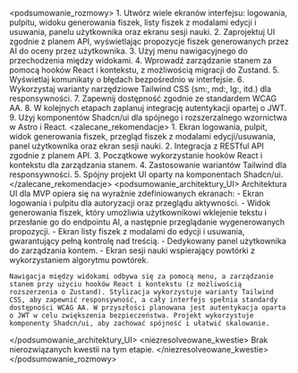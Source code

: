 <podsumowanie_rozmowy>
<decyzje> 1. Utwórz wiele ekranów interfejsu: logowania, pulpitu, widoku generowania fiszek, listy fiszek z modalami edycji i usuwania, panelu użytkownika oraz ekranu sesji nauki. 2. Zaprojektuj UI zgodnie z planem API, wyświetlając propozycje fiszek generowanych przez AI do oceny przez użytkownika. 3. Użyj menu nawigacyjnego do przechodzenia między widokami. 4. Wprowadź zarządzanie stanem za pomocą hooków React i kontekstu, z możliwością migracji do Zustand. 5. Wyświetlaj komunikaty o błędach bezpośrednio w interfejsie. 6. Wykorzystaj warianty narzędziowe Tailwind CSS (sm:, md:, lg:, itd.) dla responsywności. 7. Zapewnij dostępność zgodnie ze standardem WCAG AA. 8. W kolejnych etapach zaplanuj integrację autentykacji opartej o JWT. 9. Użyj komponentów Shadcn/ui dla spójnego i rozszerzalnego wzornictwa w Astro i React.
</decyzje>
<zalecane_rekomendacje> 1. Ekran logowania, pulpit, widok generowania fiszek, przegląd fiszek z modalami edycji/usuwania, panel użytkownika oraz ekran sesji nauki. 2. Integracja z RESTful API zgodnie z planem API. 3. Początkowe wykorzystanie hooków React i kontekstu dla zarządzania stanem. 4. Zastosowanie wariantów Tailwind dla responsywności. 5. Spójny projekt UI oparty na komponentach Shadcn/ui.
</zalecane_rekomendacje>
<podsumowanie_architektury_UI>
Architektura UI dla MVP opiera się na wyraźnie zdefiniowanych ekranach: - Ekran logowania i pulpitu dla autoryzacji oraz przeglądu aktywności. - Widok generowania fiszek, który umożliwia użytkownikowi wklejenie tekstu i przesłanie go do endpointu AI, a następnie przeglądanie wygenerowanych propozycji. - Ekran listy fiszek z modalami do edycji i usuwania, gwarantujący pełną kontrolę nad treścią. - Dedykowany panel użytkownika do zarządzania kontem. - Ekran sesji nauki wspierający powtórki z wykorzystaniem algorytmu powtórek.

    Nawigacja między widokami odbywa się za pomocą menu, a zarządzanie stanem przy użyciu hooków React i kontekstu (z możliwością rozszerzenia o Zustand). Stylizacja wykorzystuje warianty Tailwind CSS, aby zapewnić responsywność, a cały interfejs spełnia standardy dostępności WCAG AA. W przyszłości planowana jest autentykacja oparta o JWT w celu zwiększenia bezpieczeństwa. Projekt wykorzystuje komponenty Shadcn/ui, aby zachować spójność i ułatwić skalowanie.

</podsumowanie_architektury_UI>
<niezresolveowane_kwestie>
Brak nierozwiązanych kwestii na tym etapie.
</niezresolveowane_kwestie>
</podsumowanie_rozmowy>
